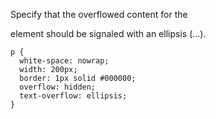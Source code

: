 Specify that the overflowed content for the <p> element should be signaled with an ellipsis (...).

    p {
      white-space: nowrap;
      width: 200px;
      border: 1px solid #000000;
      overflow: hidden;
      text-overflow: ellipsis;
    }
